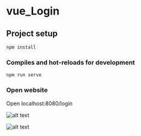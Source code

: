 # vue_Login

## Project setup
```
npm install
```

### Compiles and hot-reloads for development
```
npm run serve
```

### Open website 
Open localhost:8080/login


![alt text](login.jepg)

![alt text](signup.jepg)

